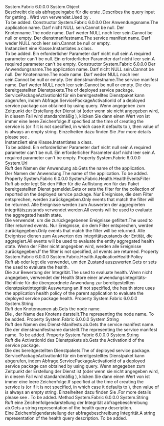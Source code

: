 <Type Name="DeployedServicePackageHealthQueryDescription" FullName="System.Fabric.Description.DeployedServicePackageHealthQueryDescription">
  <TypeSignature Language="C#" Value="public sealed class DeployedServicePackageHealthQueryDescription" />
  <TypeSignature Language="ILAsm" Value=".class public auto ansi sealed beforefieldinit DeployedServicePackageHealthQueryDescription extends System.Object" />
  <TypeSignature Language="DocId" Value="T:System.Fabric.Description.DeployedServicePackageHealthQueryDescription" />
  <TypeSignature Language="VB.NET" Value="Public NotInheritable Class DeployedServicePackageHealthQueryDescription" />
  <TypeSignature Language="F#" Value="type DeployedServicePackageHealthQueryDescription = class" />
  <AssemblyInfo>
    <AssemblyName>System.Fabric</AssemblyName>
    <AssemblyVersion>6.0.0.0</AssemblyVersion>
  </AssemblyInfo>
  <Base>
    <BaseTypeName>System.Object</BaseTypeName>
  </Base>
  <Interfaces />
  <Docs>
    <summary>
      <para><span data-ttu-id="870d2-101">Beschreibt die als abfrageeingabe für die erste <see cref="T:System.Fabric.Health.DeployedServicePackageHealth" />.</span><span class="sxs-lookup"><span data-stu-id="870d2-101">Describes the query input for getting <see cref="T:System.Fabric.Health.DeployedServicePackageHealth" />.</span></span> <span data-ttu-id="870d2-102">Wird von <see cref="M:System.Fabric.FabricClient.HealthClient.GetDeployedServicePackageHealthAsync(System.Fabric.Description.DeployedServicePackageHealthQueryDescription)" /> verwendet.</span><span class="sxs-lookup"><span data-stu-id="870d2-102">Used by <see cref="M:System.Fabric.FabricClient.HealthClient.GetDeployedServicePackageHealthAsync(System.Fabric.Description.DeployedServicePackageHealthQueryDescription)" />.</span></span></para>
    </summary>
    <remarks>To be added.</remarks>
  </Docs>
  <Members>
    <Member MemberName=".ctor">
      <MemberSignature Language="C#" Value="public DeployedServicePackageHealthQueryDescription (Uri applicationName, string nodeName, string serviceManifestName);" />
      <MemberSignature Language="ILAsm" Value=".method public hidebysig specialname rtspecialname instance void .ctor(class System.Uri applicationName, string nodeName, string serviceManifestName) cil managed" />
      <MemberSignature Language="DocId" Value="M:System.Fabric.Description.DeployedServicePackageHealthQueryDescription.#ctor(System.Uri,System.String,System.String)" />
      <MemberSignature Language="VB.NET" Value="Public Sub New (applicationName As Uri, nodeName As String, serviceManifestName As String)" />
      <MemberSignature Language="F#" Value="new System.Fabric.Description.DeployedServicePackageHealthQueryDescription : Uri * string * string -&gt; System.Fabric.Description.DeployedServicePackageHealthQueryDescription" Usage="new System.Fabric.Description.DeployedServicePackageHealthQueryDescription (applicationName, nodeName, serviceManifestName)" />
      <MemberType>Constructor</MemberType>
      <AssemblyInfo>
        <AssemblyName>System.Fabric</AssemblyName>
        <AssemblyVersion>6.0.0.0</AssemblyVersion>
      </AssemblyInfo>
      <Parameters>
        <Parameter Name="applicationName" Type="System.Uri" />
        <Parameter Name="nodeName" Type="System.String" />
        <Parameter Name="serviceManifestName" Type="System.String" />
      </Parameters>
      <Docs>
        <param name="applicationName">
          <para><span data-ttu-id="870d2-103">Der Anwendungsname.</span><span class="sxs-lookup"><span data-stu-id="870d2-103">The application name.</span></span> <span data-ttu-id="870d2-104">Darf nicht NULL sein.</span><span class="sxs-lookup"><span data-stu-id="870d2-104">Cannot be null.</span></span></para>
        </param>
        <param name="nodeName">
          <para><span data-ttu-id="870d2-105">Der Knotenname.</span><span class="sxs-lookup"><span data-stu-id="870d2-105">The node name.</span></span> <span data-ttu-id="870d2-106">Darf weder NULL noch leer sein.</span><span class="sxs-lookup"><span data-stu-id="870d2-106">Cannot be null or empty.</span></span></para>
        </param>
        <param name="serviceManifestName">
          <para><span data-ttu-id="870d2-107">Der dienstmanifestname.</span><span class="sxs-lookup"><span data-stu-id="870d2-107">The service manifest name.</span></span> <span data-ttu-id="870d2-108">Darf weder NULL noch leer sein.</span><span class="sxs-lookup"><span data-stu-id="870d2-108">Cannot be null or empty.</span></span></para>
        </param>
        <summary>
          <para><span data-ttu-id="870d2-109">Instanziiert eine <see cref="T:System.Fabric.Description.DeployedServicePackageHealthQueryDescription" /> Klasse.</span><span class="sxs-lookup"><span data-stu-id="870d2-109">Instantiates a <see cref="T:System.Fabric.Description.DeployedServicePackageHealthQueryDescription" /> class.</span></span></para>
        </summary>
        <remarks>To be added.</remarks>
        <exception cref="T:System.ArgumentNullException">
          <para><span data-ttu-id="870d2-110">Ein erforderlicher Parameter darf nicht null sein.</span><span class="sxs-lookup"><span data-stu-id="870d2-110">A required parameter can't be null.</span></span></para>
        </exception>
        <exception cref="T:System.ArgumentException">
          <para><span data-ttu-id="870d2-111">Ein erforderlicher Parameter darf nicht leer sein.</span><span class="sxs-lookup"><span data-stu-id="870d2-111">A required parameter can't be empty.</span></span></para>
        </exception>
      </Docs>
    </Member>
    <Member MemberName=".ctor">
      <MemberSignature Language="C#" Value="public DeployedServicePackageHealthQueryDescription (Uri applicationName, string nodeName, string serviceManifestName, string servicePackageActivationId);" />
      <MemberSignature Language="ILAsm" Value=".method public hidebysig specialname rtspecialname instance void .ctor(class System.Uri applicationName, string nodeName, string serviceManifestName, string servicePackageActivationId) cil managed" />
      <MemberSignature Language="DocId" Value="M:System.Fabric.Description.DeployedServicePackageHealthQueryDescription.#ctor(System.Uri,System.String,System.String,System.String)" />
      <MemberSignature Language="VB.NET" Value="Public Sub New (applicationName As Uri, nodeName As String, serviceManifestName As String, servicePackageActivationId As String)" />
      <MemberSignature Language="F#" Value="new System.Fabric.Description.DeployedServicePackageHealthQueryDescription : Uri * string * string * string -&gt; System.Fabric.Description.DeployedServicePackageHealthQueryDescription" Usage="new System.Fabric.Description.DeployedServicePackageHealthQueryDescription (applicationName, nodeName, serviceManifestName, servicePackageActivationId)" />
      <MemberType>Constructor</MemberType>
      <AssemblyInfo>
        <AssemblyName>System.Fabric</AssemblyName>
        <AssemblyVersion>6.0.0.0</AssemblyVersion>
      </AssemblyInfo>
      <Parameters>
        <Parameter Name="applicationName" Type="System.Uri" />
        <Parameter Name="nodeName" Type="System.String" />
        <Parameter Name="serviceManifestName" Type="System.String" />
        <Parameter Name="servicePackageActivationId" Type="System.String" />
      </Parameters>
      <Docs>
        <param name="applicationName">
          <para><span data-ttu-id="870d2-112">Der Anwendungsname.</span><span class="sxs-lookup"><span data-stu-id="870d2-112">The application name.</span></span> <span data-ttu-id="870d2-113">Darf nicht NULL sein.</span><span class="sxs-lookup"><span data-stu-id="870d2-113">Cannot be null.</span></span></para>
        </param>
        <param name="nodeName">
          <para><span data-ttu-id="870d2-114">Der Knotenname.</span><span class="sxs-lookup"><span data-stu-id="870d2-114">The node name.</span></span> <span data-ttu-id="870d2-115">Darf weder NULL noch leer sein.</span><span class="sxs-lookup"><span data-stu-id="870d2-115">Cannot be null or empty.</span></span></para>
        </param>
        <param name="serviceManifestName">
          <para><span data-ttu-id="870d2-116">Der dienstmanifestname.</span><span class="sxs-lookup"><span data-stu-id="870d2-116">The service manifest name.</span></span> <span data-ttu-id="870d2-117">Darf weder NULL noch leer sein.</span><span class="sxs-lookup"><span data-stu-id="870d2-117">Cannot be null or empty.</span></span></para>
        </param>
        <param name="servicePackageActivationId">
          <para>
            <span data-ttu-id="870d2-118">Die <see cref="P:System.Fabric.Query.DeployedServicePackage.ServicePackageActivationId" /> des bereitgestellten Dienstpakets.</span><span class="sxs-lookup"><span data-stu-id="870d2-118">The <see cref="P:System.Fabric.Query.DeployedServicePackage.ServicePackageActivationId" /> of deployed service package.</span></span>
            <span data-ttu-id="870d2-119">ServicePackageActivationId für ein bereitgestelltes Dienstpaket kann abgerufen, indem <see cref="M:System.Fabric.FabricClient.QueryClient.GetDeployedServicePackageListAsync(System.String,System.Uri)" /> Abfrage.</span><span class="sxs-lookup"><span data-stu-id="870d2-119">ServicePackageActivationId of a deployed service package can obtained by using <see cref="M:System.Fabric.FabricClient.QueryClient.GetDeployedServicePackageListAsync(System.String,System.Uri)" /> query.</span></span> 
            </para>
          <para>
            <span data-ttu-id="870d2-120">Wenn <see cref="T:System.Fabric.Description.ServicePackageActivationMode" /> angegeben zum Zeitpunkt der Erstellung der Dienst ist <see cref="F:System.Fabric.Description.ServicePackageActivationMode.SharedProcess" /> (oder wenn sie nicht angegeben wird, in diesem Fall wird standardmäßig <see cref="F:System.Fabric.Description.ServicePackageActivationMode.SharedProcess" />), klicken Sie dann einen Wert von <see cref="P:System.Fabric.Query.DeployedServicePackage.ServicePackageActivationId" /> ist immer eine leere Zeichenfolge.</span><span class="sxs-lookup"><span data-stu-id="870d2-120">If <see cref="T:System.Fabric.Description.ServicePackageActivationMode" /> specified at the time of creating the service is <see cref="F:System.Fabric.Description.ServicePackageActivationMode.SharedProcess" /> (or if it is not specified, in which case it defaults to <see cref="F:System.Fabric.Description.ServicePackageActivationMode.SharedProcess" />), then value of <see cref="P:System.Fabric.Query.DeployedServicePackage.ServicePackageActivationId" /> is always an empty string.</span></span>
            <span data-ttu-id="870d2-121">Einzelheiten dazu finden Sie <see cref="T:System.Fabric.Description.ServicePackageActivationMode" />.</span><span class="sxs-lookup"><span data-stu-id="870d2-121">For more details please see <see cref="T:System.Fabric.Description.ServicePackageActivationMode" />.</span></span>
            </para>
        </param>
        <summary>
          <para><span data-ttu-id="870d2-122">Instanziiert eine <see cref="T:System.Fabric.Description.DeployedServicePackageHealthQueryDescription" /> Klasse.</span><span class="sxs-lookup"><span data-stu-id="870d2-122">Instantiates a <see cref="T:System.Fabric.Description.DeployedServicePackageHealthQueryDescription" /> class.</span></span></para>
        </summary>
        <remarks>To be added.</remarks>
        <exception cref="T:System.ArgumentNullException">
          <para><span data-ttu-id="870d2-123">Ein erforderlicher Parameter darf nicht null sein.</span><span class="sxs-lookup"><span data-stu-id="870d2-123">A required parameter can't be null.</span></span></para>
        </exception>
        <exception cref="T:System.ArgumentException">
          <para><span data-ttu-id="870d2-124">Ein erforderlicher Parameter darf nicht leer sein.</span><span class="sxs-lookup"><span data-stu-id="870d2-124">A required parameter can't be empty.</span></span></para>
        </exception>
      </Docs>
    </Member>
    <Member MemberName="ApplicationName">
      <MemberSignature Language="C#" Value="public Uri ApplicationName { get; }" />
      <MemberSignature Language="ILAsm" Value=".property instance class System.Uri ApplicationName" />
      <MemberSignature Language="DocId" Value="P:System.Fabric.Description.DeployedServicePackageHealthQueryDescription.ApplicationName" />
      <MemberSignature Language="VB.NET" Value="Public ReadOnly Property ApplicationName As Uri" />
      <MemberSignature Language="F#" Value="member this.ApplicationName : Uri" Usage="System.Fabric.Description.DeployedServicePackageHealthQueryDescription.ApplicationName" />
      <MemberType>Property</MemberType>
      <AssemblyInfo>
        <AssemblyName>System.Fabric</AssemblyName>
        <AssemblyVersion>6.0.0.0</AssemblyVersion>
      </AssemblyInfo>
      <ReturnValue>
        <ReturnType>System.Uri</ReturnType>
      </ReturnValue>
      <Docs>
        <summary>
          <para><span data-ttu-id="870d2-125">Ruft den Namen der Anwendung ab.</span><span class="sxs-lookup"><span data-stu-id="870d2-125">Gets the name of the application.</span></span></para>
        </summary>
        <value>
          <para><span data-ttu-id="870d2-126">Der Namen der Anwendung.</span><span class="sxs-lookup"><span data-stu-id="870d2-126">The name of the application.</span></span></para>
        </value>
        <remarks>To be added.</remarks>
      </Docs>
    </Member>
    <Member MemberName="EventsFilter">
      <MemberSignature Language="C#" Value="public System.Fabric.Health.HealthEventsFilter EventsFilter { get; set; }" />
      <MemberSignature Language="ILAsm" Value=".property instance class System.Fabric.Health.HealthEventsFilter EventsFilter" />
      <MemberSignature Language="DocId" Value="P:System.Fabric.Description.DeployedServicePackageHealthQueryDescription.EventsFilter" />
      <MemberSignature Language="VB.NET" Value="Public Property EventsFilter As HealthEventsFilter" />
      <MemberSignature Language="F#" Value="member this.EventsFilter : System.Fabric.Health.HealthEventsFilter with get, set" Usage="System.Fabric.Description.DeployedServicePackageHealthQueryDescription.EventsFilter" />
      <MemberType>Property</MemberType>
      <AssemblyInfo>
        <AssemblyName>System.Fabric</AssemblyName>
        <AssemblyVersion>6.0.0.0</AssemblyVersion>
      </AssemblyInfo>
      <ReturnValue>
        <ReturnType>System.Fabric.Health.HealthEventsFilter</ReturnType>
      </ReturnValue>
      <Docs>
        <summary>
          <para><span data-ttu-id="870d2-127">Ruft ab oder legt Sie den Filter für die Auflistung von <see cref="T:System.Fabric.Health.HealthEvent" /> für das Paket bereitgestellten Dienst gemeldet.</span><span class="sxs-lookup"><span data-stu-id="870d2-127">Gets or sets the filter for the collection of <see cref="T:System.Fabric.Health.HealthEvent" /> reported on the deployed service package.</span></span> <span data-ttu-id="870d2-128">Nur Ereignisse, die dem Filter entsprechen, werden zurückgegeben.</span><span class="sxs-lookup"><span data-stu-id="870d2-128">Only events that match the filter will be returned.</span></span> <span data-ttu-id="870d2-129">Alle Ereignisse werden zum Auswerten der aggregierten integritätszustands verwendet werden.</span><span class="sxs-lookup"><span data-stu-id="870d2-129">All events will be used to evaluate the aggregated health state.</span></span></para>
        </summary>
        <value>
          <para><span data-ttu-id="870d2-130">Die <see cref="T:System.Fabric.Health.HealthEventsFilter" /> verwendet, um die zurückgegebenen Ereignisse gefiltert.</span><span class="sxs-lookup"><span data-stu-id="870d2-130">The <see cref="T:System.Fabric.Health.HealthEventsFilter" /> used to filter returned events.</span></span></para>
        </value>
        <remarks>
          <para> <span data-ttu-id="870d2-131">Nur Ereignisse, die dem Filter entsprechen, werden zurückgegeben.</span><span class="sxs-lookup"><span data-stu-id="870d2-131">Only events that match the filter will be returned.</span></span> <span data-ttu-id="870d2-132">Alle Ereignisse dienen zum Auswerten des integritätszustands der Entität, die aggregiert.</span><span class="sxs-lookup"><span data-stu-id="870d2-132">All events will be used to evaluate the entity aggregated health state.</span></span>
            <span data-ttu-id="870d2-133">Wenn der Filter nicht angegeben wird, werden alle Ereignisse zurückgegeben.</span><span class="sxs-lookup"><span data-stu-id="870d2-133">If the filter is not specified, all events are returned.</span></span></para>
        </remarks>
      </Docs>
    </Member>
    <Member MemberName="HealthPolicy">
      <MemberSignature Language="C#" Value="public System.Fabric.Health.ApplicationHealthPolicy HealthPolicy { get; set; }" />
      <MemberSignature Language="ILAsm" Value=".property instance class System.Fabric.Health.ApplicationHealthPolicy HealthPolicy" />
      <MemberSignature Language="DocId" Value="P:System.Fabric.Description.DeployedServicePackageHealthQueryDescription.HealthPolicy" />
      <MemberSignature Language="VB.NET" Value="Public Property HealthPolicy As ApplicationHealthPolicy" />
      <MemberSignature Language="F#" Value="member this.HealthPolicy : System.Fabric.Health.ApplicationHealthPolicy with get, set" Usage="System.Fabric.Description.DeployedServicePackageHealthQueryDescription.HealthPolicy" />
      <MemberType>Property</MemberType>
      <AssemblyInfo>
        <AssemblyName>System.Fabric</AssemblyName>
        <AssemblyVersion>6.0.0.0</AssemblyVersion>
      </AssemblyInfo>
      <ReturnValue>
        <ReturnType>System.Fabric.Health.ApplicationHealthPolicy</ReturnType>
      </ReturnValue>
      <Docs>
        <summary>
          <para><span data-ttu-id="870d2-134">Ruft ab oder legt die <see cref="T:System.Fabric.Health.ApplicationHealthPolicy" /> verwendet, um den Zustand auszuwerten.</span><span class="sxs-lookup"><span data-stu-id="870d2-134">Gets or sets the <see cref="T:System.Fabric.Health.ApplicationHealthPolicy" /> used to evaluate the health.</span></span></para>
        </summary>
        <value>
          <para><span data-ttu-id="870d2-135">Die <see cref="T:System.Fabric.Health.ApplicationHealthPolicy" /> zur Bewertung der Integrität.</span><span class="sxs-lookup"><span data-stu-id="870d2-135">The <see cref="T:System.Fabric.Health.ApplicationHealthPolicy" /> used to evaluate health.</span></span></para>
        </value>
        <remarks><span data-ttu-id="870d2-136">Wenn nicht angegeben, verwendet der Health Store einer anwendungsintegritäts-Richtlinie für die übergeordnete Anwendung zur bereitgestellten dienstpaketintegrität Auswertung an.</span><span class="sxs-lookup"><span data-stu-id="870d2-136">If not specified, the health store uses the application health policy of the parent application to evaluate the deployed service package health.</span></span></remarks>
      </Docs>
    </Member>
    <Member MemberName="NodeName">
      <MemberSignature Language="C#" Value="public string NodeName { get; }" />
      <MemberSignature Language="ILAsm" Value=".property instance string NodeName" />
      <MemberSignature Language="DocId" Value="P:System.Fabric.Description.DeployedServicePackageHealthQueryDescription.NodeName" />
      <MemberSignature Language="VB.NET" Value="Public ReadOnly Property NodeName As String" />
      <MemberSignature Language="F#" Value="member this.NodeName : string" Usage="System.Fabric.Description.DeployedServicePackageHealthQueryDescription.NodeName" />
      <MemberType>Property</MemberType>
      <AssemblyInfo>
        <AssemblyName>System.Fabric</AssemblyName>
        <AssemblyVersion>6.0.0.0</AssemblyVersion>
      </AssemblyInfo>
      <ReturnValue>
        <ReturnType>System.String</ReturnType>
      </ReturnValue>
      <Docs>
        <summary>
          <para><span data-ttu-id="870d2-137">Ruft den Knotennamen ab.</span><span class="sxs-lookup"><span data-stu-id="870d2-137">Gets the node name.</span></span></para>
        </summary>
        <value>
          <para><span data-ttu-id="870d2-138">Die <see cref="T:System.String" /> , der Name des Knotens darstellt.</span><span class="sxs-lookup"><span data-stu-id="870d2-138">The <see cref="T:System.String" /> representing the node name.</span></span></para>
        </value>
        <remarks>To be added.</remarks>
      </Docs>
    </Member>
    <Member MemberName="ServiceManifestName">
      <MemberSignature Language="C#" Value="public string ServiceManifestName { get; }" />
      <MemberSignature Language="ILAsm" Value=".property instance string ServiceManifestName" />
      <MemberSignature Language="DocId" Value="P:System.Fabric.Description.DeployedServicePackageHealthQueryDescription.ServiceManifestName" />
      <MemberSignature Language="VB.NET" Value="Public ReadOnly Property ServiceManifestName As String" />
      <MemberSignature Language="F#" Value="member this.ServiceManifestName : string" Usage="System.Fabric.Description.DeployedServicePackageHealthQueryDescription.ServiceManifestName" />
      <MemberType>Property</MemberType>
      <AssemblyInfo>
        <AssemblyName>System.Fabric</AssemblyName>
        <AssemblyVersion>6.0.0.0</AssemblyVersion>
      </AssemblyInfo>
      <ReturnValue>
        <ReturnType>System.String</ReturnType>
      </ReturnValue>
      <Docs>
        <summary>
          <para><span data-ttu-id="870d2-139">Ruft den Namen des Dienst-Manifests ab.</span><span class="sxs-lookup"><span data-stu-id="870d2-139">Gets the service manifest name.</span></span></para>
        </summary>
        <value>
          <para><span data-ttu-id="870d2-140">Die <see cref="T:System.String" /> der dienstmanifestname darstellt.</span><span class="sxs-lookup"><span data-stu-id="870d2-140">The <see cref="T:System.String" /> representing the service manifest name.</span></span></para>
        </value>
        <remarks>To be added.</remarks>
      </Docs>
    </Member>
    <Member MemberName="ServicePackageActivationId">
      <MemberSignature Language="C#" Value="public string ServicePackageActivationId { get; }" />
      <MemberSignature Language="ILAsm" Value=".property instance string ServicePackageActivationId" />
      <MemberSignature Language="DocId" Value="P:System.Fabric.Description.DeployedServicePackageHealthQueryDescription.ServicePackageActivationId" />
      <MemberSignature Language="VB.NET" Value="Public ReadOnly Property ServicePackageActivationId As String" />
      <MemberSignature Language="F#" Value="member this.ServicePackageActivationId : string" Usage="System.Fabric.Description.DeployedServicePackageHealthQueryDescription.ServicePackageActivationId" />
      <MemberType>Property</MemberType>
      <AssemblyInfo>
        <AssemblyName>System.Fabric</AssemblyName>
        <AssemblyVersion>6.0.0.0</AssemblyVersion>
      </AssemblyInfo>
      <ReturnValue>
        <ReturnType>System.String</ReturnType>
      </ReturnValue>
      <Docs>
        <summary>
            <span data-ttu-id="870d2-141">Ruft die ActivationId des Dienstpakets ab.</span><span class="sxs-lookup"><span data-stu-id="870d2-141">Gets the ActivationId of the service package.</span></span>
            </summary>
        <value>
          <para>
            <span data-ttu-id="870d2-142">Die <see cref="P:System.Fabric.Query.DeployedServicePackage.ServicePackageActivationId" /> des bereitgestellten Dienstpakets.</span><span class="sxs-lookup"><span data-stu-id="870d2-142">The <see cref="P:System.Fabric.Query.DeployedServicePackage.ServicePackageActivationId" /> of deployed service package.</span></span> <span data-ttu-id="870d2-143">ServicePackageActivationId für ein bereitgestelltes Dienstpaket kann abgerufen, indem <see cref="M:System.Fabric.FabricClient.QueryClient.GetDeployedServicePackageListAsync(System.String,System.Uri)" /> Abfrage.</span><span class="sxs-lookup"><span data-stu-id="870d2-143">ServicePackageActivationId of a deployed service package can obtained by using <see cref="M:System.Fabric.FabricClient.QueryClient.GetDeployedServicePackageListAsync(System.String,System.Uri)" /> query.</span></span> 
            </para>
          <para>
            <span data-ttu-id="870d2-144">Wenn <see cref="T:System.Fabric.Description.ServicePackageActivationMode" /> angegeben zum Zeitpunkt der Erstellung der Dienst ist <see cref="F:System.Fabric.Description.ServicePackageActivationMode.SharedProcess" /> (oder wenn sie nicht angegeben wird, in diesem Fall wird standardmäßig <see cref="F:System.Fabric.Description.ServicePackageActivationMode.SharedProcess" />), klicken Sie dann einen Wert von <see cref="P:System.Fabric.Query.DeployedServicePackage.ServicePackageActivationId" /> ist immer eine leere Zeichenfolge.</span><span class="sxs-lookup"><span data-stu-id="870d2-144">If <see cref="T:System.Fabric.Description.ServicePackageActivationMode" /> specified at the time of creating the service is <see cref="F:System.Fabric.Description.ServicePackageActivationMode.SharedProcess" /> (or if it is not specified, in which case it defaults to <see cref="F:System.Fabric.Description.ServicePackageActivationMode.SharedProcess" />), then value of <see cref="P:System.Fabric.Query.DeployedServicePackage.ServicePackageActivationId" /> is always an empty string.</span></span>
            <span data-ttu-id="870d2-145">Einzelheiten dazu finden Sie <see cref="T:System.Fabric.Description.ServicePackageActivationMode" />.</span><span class="sxs-lookup"><span data-stu-id="870d2-145">For more details please see <see cref="T:System.Fabric.Description.ServicePackageActivationMode" />.</span></span> 
            </para>
        </value>
        <remarks>To be added.</remarks>
      </Docs>
    </Member>
    <Member MemberName="ToString">
      <MemberSignature Language="C#" Value="public override string ToString ();" />
      <MemberSignature Language="ILAsm" Value=".method public hidebysig virtual instance string ToString() cil managed" />
      <MemberSignature Language="DocId" Value="M:System.Fabric.Description.DeployedServicePackageHealthQueryDescription.ToString" />
      <MemberSignature Language="VB.NET" Value="Public Overrides Function ToString () As String" />
      <MemberSignature Language="F#" Value="override this.ToString : unit -&gt; string" Usage="deployedServicePackageHealthQueryDescription.ToString " />
      <MemberType>Method</MemberType>
      <AssemblyInfo>
        <AssemblyName>System.Fabric</AssemblyName>
        <AssemblyVersion>6.0.0.0</AssemblyVersion>
      </AssemblyInfo>
      <ReturnValue>
        <ReturnType>System.String</ReturnType>
      </ReturnValue>
      <Parameters />
      <Docs>
        <summary>
            <span data-ttu-id="870d2-146">Ruft eine Zeichenfolgendarstellung der Integrität abfragebeschreibung ab.</span><span class="sxs-lookup"><span data-stu-id="870d2-146">Gets a string representation of the health query description.</span></span>
            </summary>
        <returns><span data-ttu-id="870d2-147">Eine Zeichenfolgendarstellung der abfragebeschreibung Integrität.</span><span class="sxs-lookup"><span data-stu-id="870d2-147">A string representation of the health query description.</span></span></returns>
        <remarks>To be added.</remarks>
      </Docs>
    </Member>
  </Members>
</Type>